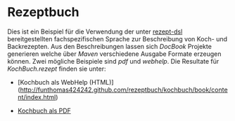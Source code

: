 Rezeptbuch
===========

Dies ist ein Beispiel für die Verwendung der unter [rezept-dsl](https://github.com/FunThomas424242/rezept-dsl)
bereitgestellten fachspezifischen Sprache zur Beschreibung von Koch- und Backrezepten.
Aus den Beschreibungen lassen sich *DocBook* Projekte generieren welche über *Maven*
verschiedene Ausgabe Formate erzeugen können. Zwei mögliche Beispiele sind *pdf*
und *webhelp*. Die Resultate für *KochBuch.rezept* finden sie unter:

* [Kochbuch als WebHelp (HTML)] (http://funthomas424242.github.com/rezeptbuch/kochbuch/book/content/index.html)

* [Kochbuch als PDF](http://funthomas424242.github.com/rezeptbuch/kochbuch/book.pdf)

